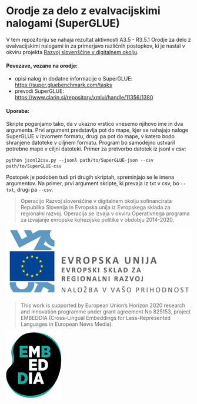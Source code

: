 # Orodje za delo z evalvacijskimi nalogami (SuperGLUE)

V tem repozitoriju se nahaja rezultat aktivnosti A3.5 - R3.5.1 Orodje za delo z evalvacijskimi nalogami in za primerjavo različnih postopkov, ki je nastal v okviru projekta [Razvoj slovenščine v digitalnem okolju](https://www.cjvt.si/rsdo/).

#### Povezave, vezane na orodje:
* opisi nalog in dodatne informacije o SuperGLUE: https://super.gluebenchmark.com/tasks
* prevodi SuperGLUE: https://www.clarin.si/repository/xmlui/handle/11356/1380

#### Uporaba:

Skripte poganjamo tako, da v ukazno vrstico vnesemo njihovo ime in dva argumenta. 
Prvi argument predstavlja pot do mape, kjer se nahajajo naloge SuperGLUE v izvornem formatu, drugi pa pot do mape, v katero bodo shranjene datoteke v ciljnem formatu.
Program bo samodejno ustvaril potrebne mape v ciljni datoteki. 
Primer za pretvorbo datotek iz jsonl v csv:

```
python jsonl2csv.py --jsonl path/to/SuperGLUE-json --csv path/to/SuperGLUE-csv 
```

Postopek je podoben tudi pri drugih skriptah, spreminjajo se le imena argumentov.
Na primer, prvi argument skripte, ki prevaja iz txt v csv, bo `--txt`, drugi pa `--csv`.

> Operacijo Razvoj slovenščine v digitalnem okolju sofinancirata Republika Slovenija in Evropska unija iz Evropskega sklada za regionalni razvoj. Operacija se izvaja v okviru Operativnega programa za izvajanje evropske kohezijske politike v obdobju 2014-2020.

![](Logo_EKP_sklad_za_regionalni_razvoj_SLO_slogan.jpg)

> This work is supported by European Union’s Horizon 2020 research and  innovation programme under grant agreement No 825153, project EMBEDDIA (Cross-Lingual Embeddings for Less-Represented Languages in European News Media).

![](01_Basic_JPG_RGB_small_150.jpg)
